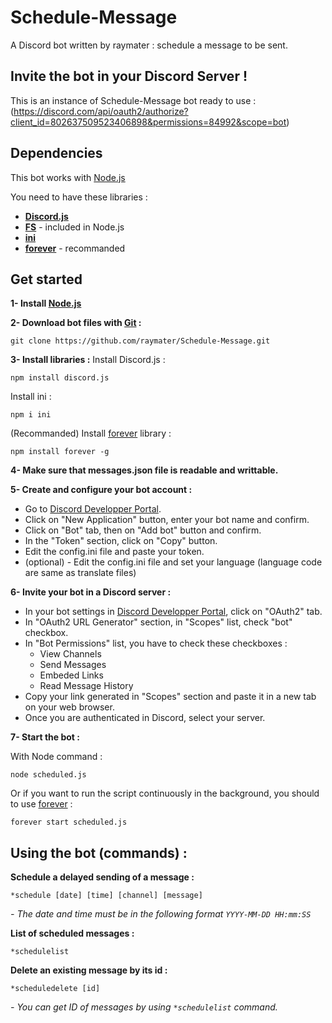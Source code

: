 # Schedule-Message
A Discord bot written by raymater : schedule a message to be sent.

## Invite the bot in your Discord Server !
This is an instance of Schedule-Message bot ready to use :
(https://discord.com/api/oauth2/authorize?client_id=802637509523406898&permissions=84992&scope=bot)

## Dependencies
This bot works with [Node.js](https://nodejs.org/)

You need to have these libraries :
* **[Discord.js](https://discord.js.org/)**
* **[FS](https://nodejs.org/api/fs.html)** - included in Node.js
* **[ini](https://www.npmjs.com/package/ini)**
* **[forever](https://www.npmjs.com/package/forever)** - recommanded

## Get started
**1- Install [Node.js](https://nodejs.org/)**


**2- Download bot files with [Git](https://git-scm.com/) :**
```
git clone https://github.com/raymater/Schedule-Message.git
```

**3- Install libraries :**
Install Discord.js :
```
npm install discord.js
```
Install ini :
```
npm i ini
```

(Recommanded) Install [forever](https://www.npmjs.com/package/forever) library :
```
npm install forever -g
```


**4- Make sure that messages.json file is readable and writtable.**


**5- Create and configure your bot account :**
* Go to [Discord Developper Portal](https://discord.com/developers/applications).
* Click on "New Application" button, enter your bot name and confirm.
* Click on "Bot" tab, then on "Add bot" button and confirm.
* In the "Token" section, click on "Copy" button.
* Edit the config.ini file and paste your token.
* (optional) - Edit the config.ini file and set your language (language code are same as translate files)


**6- Invite your bot in a Discord server :**
* In your bot settings in [Discord Developper Portal](https://discord.com/developers/applications), click on "OAuth2" tab.
* In "OAuth2 URL Generator" section, in "Scopes" list, check "bot" checkbox.
* In "Bot Permissions" list, you have to check these checkboxes : 
    * View Channels
    * Send Messages
    * Embeded Links
    * Read Message History
* Copy your link generated in "Scopes" section and paste it in a new tab on your web browser.
* Once you are authenticated in Discord, select your server.


**7- Start the bot :**

With Node command :
```
node scheduled.js
```

Or if you want to run the script continuously in the background, you should to use [forever](https://www.npmjs.com/package/forever) :
```
forever start scheduled.js
```

## Using the bot (commands) :

**Schedule a delayed sending of a message :**
```
*schedule [date] [time] [channel] [message]
```
*- The date and time must be in the following format ``YYYY-MM-DD HH:mm:SS``*

**List of scheduled messages :**
```
*schedulelist
```

**Delete an existing message by its id :**
```
*scheduledelete [id]
```
*- You can get ID of messages by using ``*schedulelist`` command.*